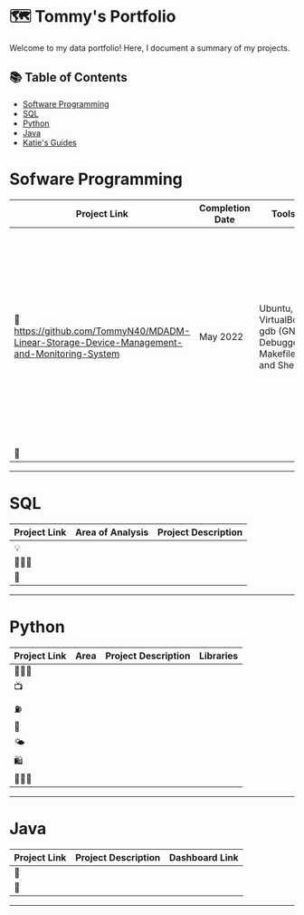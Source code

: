 # 🗺 Tommy's Portfolio

Welcome to my data portfolio! Here, I document a summary of my projects. 

## 📚 Table of Contents
- [Software Programming](#software-programming)
- [SQL](#sql)
- [Python](#python)
- [Java](#Java)
- [Katie's Guides](#katies-guides)

# Sofware Programming

| Project Link | Completion Date | Tools | Project Description | 
|---|---|---|---|
| 🚗 https://github.com/TommyN40/MDADM-Linear-Storage-Device-Management-and-Monitoring-System | May 2022 | Ubuntu, VirtualBox, gdb (GNU Debugger), Makefile, and Shell |This project involved the development of robust system utilities designed to efficiently manage and monitor linear storage devices using the JBOD architecture within the Linux environment.
| 🐶 

***

# SQL

| Project Link | Area of Analysis | Project Description | 
|---|---|---|
| 💡 
| 👩🏻‍⚕️ 
| 🦠 

***

# Python

| Project Link | Area | Project Description | Libraries |    
|---|---|---|---|
| 👩🏻‍💻 
| 📺 
| ⛽️ 
| 🍷  
| 🌤 
| 🛍 
| 🏃🏻‍♀️ 

***

# Java

| Project Link | Project Description | Dashboard Link |
|---|---|---|
| 🦄 
| 🦠 

***

